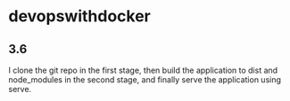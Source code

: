 # devopswithdocker
## 3.6
I clone the git repo in the first stage, then build the application to dist and node_modules in the second stage, and finally serve the application using serve.
